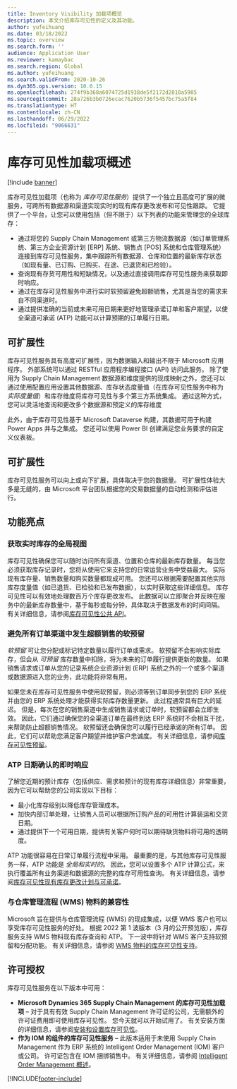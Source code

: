 ```yaml
---
title: Inventory Visibility 加载项概览
description: 本文介绍库存可见性的定义及其功能。
author: yufeihuang
ms.date: 03/18/2022
ms.topic: overview
ms.search.form: ''
audience: Application User
ms.reviewer: kamaybac
ms.search.region: Global
ms.author: yufeihuang
ms.search.validFrom: 2020-10-26
ms.dyn365.ops.version: 10.0.15
ms.openlocfilehash: 274f9b368a6074725d1938de5f2172d2810a5985
ms.sourcegitcommit: 28a726b3b0726ecac7620b5736f5457bc75a5f84
ms.translationtype: HT
ms.contentlocale: zh-CN
ms.lasthandoff: 06/29/2022
ms.locfileid: "9066631"
---
```

# <a name="inventory-visibility-add-in-overview"></a>库存可见性加载项概述

[!include [banner](../includes/banner.md)]

库存可见性加载项（也称为 *库存可见性服务*）提供了一个独立且高度可扩展的微服务，可跨所有数据源和渠道实现实时的现有库存更改发布和可见性跟踪。 它提供了一个平台，让您可以使用包括（但不限于）以下列表的功能来管理您的全球库存：

- 通过将您的 Supply Chain Management 或第三方物流数据源（如订单管理系统、第三方企业资源计划 \[ERP\] 系统、销售点 \[POS\] 系统和仓库管理系统）连接到库存可见性服务，集中跟踪所有数据源、仓库和位置的最新库存状态（如现有量、已订购、已购买、在途、已退货和已检验）。
- 查询现有存货可用性和短缺情况，以及通过直接调用库存可见性服务来获取即时响应。
- 通过在库存可见性服务中进行实时软预留避免超额销售，尤其是当您的需求来自不同渠道时。
- 通过提供准确的当前或未来可用日期来更好地管理承诺订单和客户期望，以使全渠道可承诺 (ATP) 功能可以计算预期的订单履行日期。

## <a name="extensibility"></a>可扩展性

库存可见性服务具有高度可扩展性，因为数据输入和输出不限于 Microsoft 应用程序。 外部系统可以通过 RESTful 应用程序编程接口 (API) 访问此服务。 除了使用为 Supply Chain Management 数据源和维度提供的现成映射之外，您还可以通过使用配置应用设置其他数据源、库存状态度量值（在库存可见性服务中称为 *实际度量值*）和库存维度将库存可见性与多个第三方系统集成。 通过这种方式，您可以灵活地查询和更改多个数据源和预定义的库存维度

此外，由于库存可见性基于 Microsoft Dataverse 构建，其数据可用于构建 Power Apps 并与之集成。 您还可以使用 Power BI 创建满足您业务要求的自定义仪表板。

## <a name="scalability"></a>可扩展性

库存可见性服务可以向上或向下扩展，具体取决于您的数据量。 可扩展性体验大多是无缝的，由 Microsoft 平台团队根据您的交易数据量的自动检测和评估进行。

## <a name="feature-highlights"></a>功能亮点

### <a name="get-a-global-view-of-real-time-inventory"></a>获取实时库存的全局视图

库存可见性确保您可以随时访问所有渠道、位置和仓库的最新库存数量。 每当您必须获取库存记录时，您将从使用它来支持您的日常运营业务中受益最大。 实际现有库存量、销售数量和购买数量都现成可用。 您还可以根据需要配置其他实际库存度量值（如已退货、已检验和已发布数据），以实时获取这些详细信息。 库存可见性可以有效地处理数百万个库存更改发布。 此数据可以立即聚合并反映在服务中的最新库存数量中，基于每秒或每分钟，具体取决于数据发布的时间间隔。 有关详细信息，请参阅[库存可见性公共 API](inventory-visibility-api.md)。

### <a name="soft-reservation-to-avoid-overselling-across-all-order-channels"></a>避免所有订单渠道中发生超额销售的软预留

*软预留* 可让您分配或标记特定数量以履行订单或需求。 软预留不会影响实际库存，但会从 *可预留* 库存数量中扣除，将为未来的订单履行提供更新的数量。 如果销售请求或订单从您的记录系统企业资源计划 (ERP) 系统之外的一个或多个渠道或数据源进入您的业务，此功能将非常有用。

如果您未在库存可见性服务中使用软预留，则必须等到订单同步到您的 ERP 系统并由您的 ERP 系统处理才能获得实际库存数量更新。 此过程通常具有巨大的延迟。 但是，每次在您的销售渠道中生成销售请求或订单时，软预留都会立即生效。 因此，它们通过确保您的全渠道订单在最终到达 ERP 系统时不会相互干扰，来帮助防止超额销售情况。 软预留还会确保您可以履行已经承诺的所有订单。 因此，它们可以帮助您满足客户期望并维护客户忠诚度。 有关详细信息，请参阅[库存可见性预留](inventory-visibility-reservations.md)。

### <a name="immediate-response-of-atp-dates-confirmation"></a>ATP 日期确认的即时响应

了解您近期的预计库存（包括供应、需求和预计的现有库存详细信息）非常重要，因为它可以帮助您的公司实现以下目标：

- 最小化库存级别以降低库存管理成本。
- 加快内部订单处理，让销售人员可以根据所订购产品的可用性计算装运和交货日期。
- 通过提供下一个可用日期，提供有关客户何时可以期待缺货物料将可用的透明度。

ATP 功能很容易在日常订单履行流程中采用。 最重要的是，与其他库存可见性服务一样，ATP 功能是 *全局和实时的*。 因此，您可以设置多个 ATP 计算公式，来执行覆盖所有业务渠道和数据源的完整的库存可用性查询。 有关详细信息，请参阅[库存可见性现有库存更改计划与可承诺](inventory-visibility-available-to-promise.md)。

### <a name="compatibility-with-warehouse-management-processes-wms-items"></a>与仓库管理流程 (WMS) 物料的兼容性

Microsoft 旨在提供与仓库管理流程 (WMS) 的现成集成，以便 WMS 客户也可以享受库存可见性服务的好处。 根据 2022 第 1 波版本（3 月的公开预览版），库存服务支持 WMS 物料现有库存查询和 ATP。 下一波中将针对 WMS 客户支持软预留和分配功能。 有关详细信息，请参阅 [WMS 物料的库存可见性支持](inventory-visibility-whs-support.md)。

## <a name="licensing"></a>许可授权

库存可见性服务在以下版本中可用：

- **Microsoft Dynamics 365 Supply Chain Management 的库存可见性加载项** – 对于具有有效 Supply Chain Management 许可证的公司，无需额外的许可证费用即可使用库存可见性。 您今天就可以开始试用了。 有关安装方面的详细信息，请参阅[安装和设置库存可见性](inventory-visibility-setup.md)。
- **作为 IOM 的组件的库存可见性服务** – 此版本适用于未使用 Supply Chain Management 作为 ERP 系统的 Intelligent Order Management (IOM) 客户或公司。 许可证包含在 IOM 捆绑销售中。 有关详细信息，请参阅 [Intelligent Order Management 概述](/dynamics365/intelligent-order-management/overview)。

[!INCLUDE[footer-include](../../includes/footer-banner.md)]
